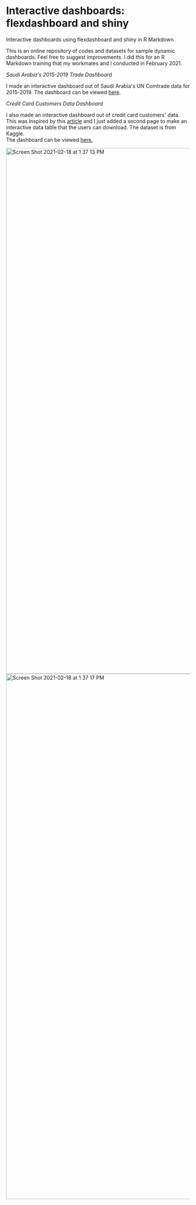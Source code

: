 # Interactive dashboards: flexdashboard and shiny
Interactive dashboards using flexdashboard and shiny in R Markdown

This is an online repository of codes and datasets for sample dynamic dashboards. Feel free to suggest improvements. I did this for an R Markdown training that my workmates and I conducted in February 2021. 

*Saudi Arabia's 2015-2019 Trade Dashboard*

I made an interactive dashboard out of Saudi Arabia's UN Comtrade data for 2015-2019. The dashboard can be viewed [here](https://gelijuani.shinyapps.io/sa_comtrade/).

*Credit Card Customers Data Dashboard*

I also made an interactive dashboard out of credit card customers' data. 
This was inspired by this [article](https://towardsdatascience.com/create-an-interactive-dashboard-with-shiny-flexdashboard-and-plotly-b1f025aebc9c) and I just added a second page to make an interactive data table that the users can download. The dataset is from Kaggle.  
The dashboard can be viewed [here.](https://gelijuani.shinyapps.io/credit/)


<img width="1436" alt="Screen Shot 2021-02-18 at 1 37 13 PM" src="https://user-images.githubusercontent.com/71627874/108310948-3c6f9480-71ef-11eb-81b0-652fa949d7c7.png">


<img width="1435" alt="Screen Shot 2021-02-18 at 1 37 17 PM" src="https://user-images.githubusercontent.com/71627874/108310985-4d200a80-71ef-11eb-9159-d4b3b291af8d.png">
